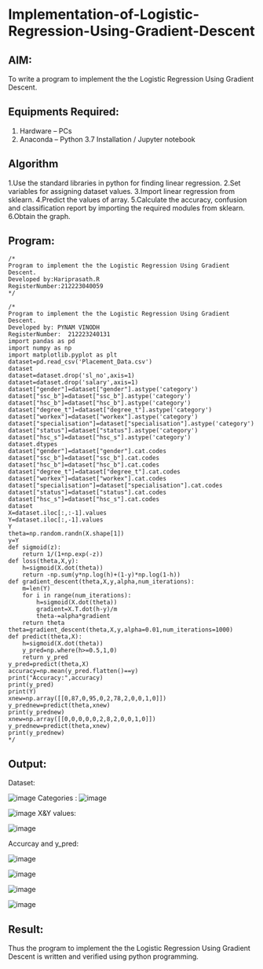 # Implementation-of-Logistic-Regression-Using-Gradient-Descent

## AIM:
To write a program to implement the the Logistic Regression Using Gradient Descent.

## Equipments Required:
1. Hardware – PCs
2. Anaconda – Python 3.7 Installation / Jupyter notebook

## Algorithm
1.Use the standard libraries in python for finding linear regression.
2.Set variables for assigning dataset values.
3.Import linear regression from sklearn.
4.Predict the values of array.
5.Calculate the accuracy, confusion and classification report by importing the required modules from sklearn.
6.Obtain the graph.

## Program:
```
/*
Program to implement the the Logistic Regression Using Gradient Descent.
Developed by:Hariprasath.R 
RegisterNumber:212223040059 
*/
```
```
/*
Program to implement the the Logistic Regression Using Gradient Descent.
Developed by: PYNAM VINODH
RegisterNumber:  212223240131
import pandas as pd
import numpy as np
import matplotlib.pyplot as plt
dataset=pd.read_csv('Placement_Data.csv')
dataset
dataset=dataset.drop('sl_no',axis=1)
dataset=dataset.drop('salary',axis=1)
dataset["gender"]=dataset["gender"].astype('category')
dataset["ssc_b"]=dataset["ssc_b"].astype('category')
dataset["hsc_b"]=dataset["hsc_b"].astype('category')
dataset["degree_t"]=dataset["degree_t"].astype('category')
dataset["workex"]=dataset["workex"].astype('category')
dataset["specialisation"]=dataset["specialisation"].astype('category')
dataset["status"]=dataset["status"].astype('category')
dataset["hsc_s"]=dataset["hsc_s"].astype('category')
dataset.dtypes
dataset["gender"]=dataset["gender"].cat.codes
dataset["ssc_b"]=dataset["ssc_b"].cat.codes
dataset["hsc_b"]=dataset["hsc_b"].cat.codes
dataset["degree_t"]=dataset["degree_t"].cat.codes
dataset["workex"]=dataset["workex"].cat.codes
dataset["specialisation"]=dataset["specialisation"].cat.codes
dataset["status"]=dataset["status"].cat.codes
dataset["hsc_s"]=dataset["hsc_s"].cat.codes
dataset
X=dataset.iloc[:,:-1].values
Y=dataset.iloc[:,-1].values
Y
theta=np.random.randn(X.shape[1])
y=Y
def sigmoid(z):
    return 1/(1+np.exp(-z))
def loss(theta,X,y):
    h=sigmoid(X.dot(theta))
    return -np.sum(y*np.log(h)+(1-y)*np.log(1-h))
def gradient_descent(theta,X,y,alpha,num_iterations):
    m=len(Y)
    for i in range(num_iterations):
        h=sigmoid(X.dot(theta))
        gradient=X.T.dot(h-y)/m
        theta-=alpha*gradient
    return theta
theta=gradient_descent(theta,X,y,alpha=0.01,num_iterations=1000)
def predict(theta,X):
    h=sigmoid(X.dot(theta))
    y_pred=np.where(h>=0.5,1,0)
    return y_pred
y_pred=predict(theta,X)
accuracy=np.mean(y_pred.flatten()==y)
print("Accuracy:",accuracy)
print(y_pred)
print(Y)
xnew=np.array([[0,87,0,95,0,2,78,2,0,0,1,0]])
y_prednew=predict(theta,xnew)
print(y_prednew)
xnew=np.array([[0,0,0,0,0,2,8,2,0,0,1,0]])
y_prednew=predict(theta,xnew)
print(y_prednew)
*/
```


## Output:
Dataset: 

![image](https://github.com/user-attachments/assets/9ca87ff9-2e28-437f-b837-e264c2544258)
Categories
:
![image](https://github.com/user-attachments/assets/63c58d72-a728-4787-8d93-4da985e27387)

![image](https://github.com/user-attachments/assets/514d5f59-e12e-4461-8125-b57d092cfd2f)
X&Y values:

![image](https://github.com/user-attachments/assets/d72c05fc-721e-44d4-9c2a-97a0122524dc)

Accurcay and y_pred:

![image](https://github.com/user-attachments/assets/bf0d127c-e558-42f5-a613-7046410a2de8)

![image](https://github.com/user-attachments/assets/5c62c8c4-84bb-4a15-b32a-24b8f6712ba7)

![image](https://github.com/user-attachments/assets/efb2d819-11b5-4902-a0f7-bf76859a6ee3)

![image](https://github.com/user-attachments/assets/62ad81a6-082f-4fcc-bf2d-b2d81c1a825a)





## Result:
Thus the program to implement the the Logistic Regression Using Gradient Descent is written and verified using python programming.

